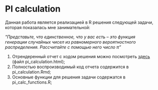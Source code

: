 # PI calculation
Данная работа является реализацией в R решения следующей задачи, которая показалась мне занимательной:

<i>"Представьте, что единственное, что у вас есть – это функция генерации случайных чисел из равномерного вероятностного распределения. Рассчитайте с помощью него число π” </i>

1. Отрендеренный отчет с ходом решения можно посмотреть [здесь](https://rpubs.com/KostasSpirliev/627938) (файл pi_calculation.html);
2. Полностью воспроизводимый код отчета содержится в pi_calculation.Rmd;
3. Основные функции для решения задачи содержатся в pi_calc_functions.R;
